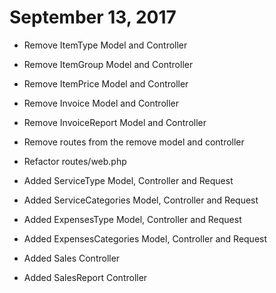 
# September 13, 2017

* Remove ItemType Model and Controller
* Remove ItemGroup Model and Controller
* Remove ItemPrice Model and Controller
* Remove Invoice Model and Controller
* Remove InvoiceReport Model and Controller
* Remove routes from the remove model and controller
* Refactor routes/web.php

* Added ServiceType Model, Controller and Request
* Added ServiceCategories Model, Controller and Request
* Added ExpensesType Model, Controller and Request
* Added ExpensesCategories Model, Controller and Request
* Added Sales Controller
* Added SalesReport Controller
